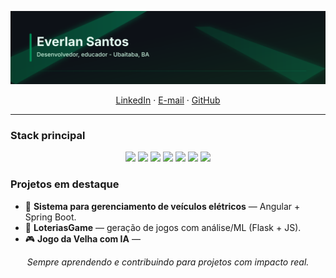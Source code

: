 <p align="center">
  <img src="./everlan-hero-ifba.svg" alt="Everlan Santos — Dev & Educator banner" />
</p>

<p align="center">
  <a href="https://www.linkedin.com/in/everlandev">LinkedIn</a> ·
  <a href="mailto:santoseverlan29@gmail.com">E-mail</a> ·
  <a href="https://github.com/snugbX">GitHub</a>
</p>

---

### Stack principal
<p align="center">
  <img src="https://img.shields.io/badge/JavaScript-000?logo=javascript&logoColor=F7DF1E&labelColor=0D1117&style=flat-square"/>
  <img src="https://img.shields.io/badge/TypeScript-0D1117?logo=typescript&logoColor=fff&labelColor=0D1117&color=006B3F&style=flat-square"/>
  <img src="https://img.shields.io/badge/React%20Native-0D1117?logo=react&logoColor=61DAFB&labelColor=0D1117&color=00A86B&style=flat-square"/>
  <img src="https://img.shields.io/badge/Angular-0D1117?logo=angular&logoColor=fff&labelColor=0D1117&color=006B3F&style=flat-square"/>
  <img src="https://img.shields.io/badge/Python-0D1117?logo=python&logoColor=fff&labelColor=0D1117&color=00A86B&style=flat-square"/>
  <img src="https://img.shields.io/badge/Spring%20Boot-0D1117?logo=springboot&logoColor=fff&labelColor=0D1117&color=006B3F&style=flat-square"/>
  <img src="https://img.shields.io/badge/Flask-0D1117?logo=flask&logoColor=fff&labelColor=0D1117&color=9CA3AF&style=flat-square"/>
</p>

### Projetos em destaque
- 🚗 **Sistema para gerenciamento de veículos elétricos** — Angular + Spring Boot.  
- 🎲 **LoteriasGame** — geração de jogos com análise/ML (Flask + JS).  
- 🎮 **Jogo da Velha com IA** — 

<p align="center"><i>Sempre aprendendo e contribuindo para projetos com impacto real.</i></p>
